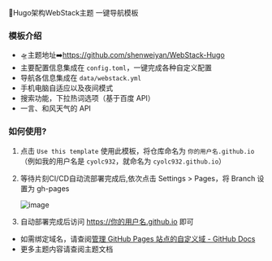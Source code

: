 🍭Hugo架构WebStack主题 一键导航模板

### 模板介绍

- 🛸主题地址➡️<https://github.com/shenweiyan/WebStack-Hugo>
- 主要配置信息集成在 `config.toml`，一键完成各种自定义配置
- 导航各信息集成在 `data/webstack.yml`
- 手机电脑自适应以及夜间模式
- 搜索功能，下拉热词选项（基于百度 API）
- 一言、和风天气的 API

### 如何使用?

1. 点击 `Use this template` 使用此模板，将仓库命名为 `你的用户名.github.io`
    （例如我的用户名是 `cyolc932`，就命名为 `cyolc932.github.io`）

2. 等待片刻CI/CD自动流部署完成后,依次点击 Settings > Pages，将 Branch 设置为 gh-pages

    ![image](https://user-images.githubusercontent.com/97100140/221348938-596c7cec-7f64-49c5-8cbe-f2e6c7681947.png)

3. 自动部署完成后访问 <https://你的用户名.github.io> 即可

- 如需绑定域名，请查阅[管理 GitHub Pages 站点的自定义域 - GitHub Docs](https://docs.github.com/zh/pages/configuring-a-custom-domain-for-your-github-pages-site/managing-a-custom-domain-for-your-github-pages-site)
- 更多主题内容请查阅主题文档

<!-- #### 自动更新主题

1. [创建个人访问令牌 - GitHub Docs](https://docs.github.com/zh/authentication/keeping-your-account-and-data-secure/creating-a-personal-access-token)。此处只需勾选 `workflow`

    ![image](https://user-images.githubusercontent.com/97100140/221348264-c2edf2a0-2cce-4bc6-9f72-dd6c5cf4a392.png)
    
    **一定要记得复制令牌密钥**

2. 回到刚才创建的仓库，依次点击 `Settings > Secrets and variables > Actions`，添加 `repository secret`

   ![image](https://user-images.githubusercontent.com/97100140/221348989-4d210885-6b0c-4930-a28d-bf2ce663eb7e.png)
   
   Name 填写 `CI_TOKEN`，Secret 填写令牌密钥
   
   ![image](https://user-images.githubusercontent.com/97100140/221348504-19f9134d-74e2-43a4-a6bc-5cc456919da8.png)

#### 在自动更新主题的基础上：如想手动更新如下所示

![image](https://user-images.githubusercontent.com/97100140/221348608-ede160ba-9e22-4fbb-93e6-937c351b44a1.png) -->
